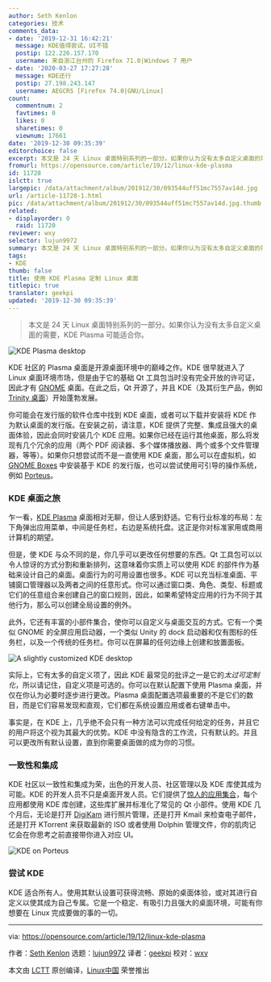 ```yaml
---
author: Seth Kenlon
categories: 技术
comments_data:
- date: '2019-12-31 16:42:21'
  message: KDE值得尝试，UI不错
  postip: 122.226.157.170
  username: 来自浙江台州的 Firefox 71.0|Windows 7 用户
- date: '2020-03-27 17:27:28'
  message: KDE还行
  postip: 27.198.243.147
  username: AEGCRS [Firefox 74.0|GNU/Linux]
count:
  commentnum: 2
  favtimes: 0
  likes: 0
  sharetimes: 0
  viewnum: 17661
date: '2019-12-30 09:35:39'
editorchoice: false
excerpt: 本文是 24 天 Linux 桌面特别系列的一部分。如果你认为没有太多自定义桌面的需要，KDE Plasma 可能适合你。
fromurl: https://opensource.com/article/19/12/linux-kde-plasma
id: 11728
islctt: true
largepic: /data/attachment/album/201912/30/093544uff51mc7557av14d.jpg
url: /article-11728-1.html
pic: /data/attachment/album/201912/30/093544uff51mc7557av14d.jpg.thumb.jpg
related:
- displayorder: 0
  raid: 11720
reviewer: wxy
selector: lujun9972
summary: 本文是 24 天 Linux 桌面特别系列的一部分。如果你认为没有太多自定义桌面的需要，KDE Plasma 可能适合你。
tags:
- KDE
thumb: false
title: 使用 KDE Plasma 定制 Linux 桌面
titlepic: true
translator: geekpi
updated: '2019-12-30 09:35:39'
---
```



> 
> 本文是 24 天 Linux 桌面特别系列的一部分。如果你认为没有太多自定义桌面的需要，KDE Plasma 可能适合你。
> 
> 
> 


![KDE Plasma desktop](/data/attachment/album/201912/30/093544uff51mc7557av14d.jpg "KDE Plasma desktop")


KDE 社区的 Plasma 桌面是开源桌面环境中的巅峰之作。KDE 很早就进入了 Linux 桌面环境市场，但是由于它的基础 Qt 工具包当时没有完全开放的许可证，因此才有 [GNOME](https://opensource.com/article/19/12/gnome-linux-desktop) 桌面。在此之后，Qt 开源了，并且 KDE（及其衍生产品，例如 [Trinity 桌面](https://opensource.com/article/19/12/linux-trinity-desktop-environment-tde)）开始蓬勃发展。


你可能会在发行版的软件仓库中找到 KDE 桌面，或者可以下载并安装将 KDE 作为默认桌面的发行版。在安装之前，请注意，KDE 提供了完整、集成且强大的桌面体验，因此会同时安装几个 KDE 应用。如果你已经在运行其他桌面，那么将发现有几个冗余的应用（两个 PDF 阅读器、多个媒体播放器、两个或多个文件管理器，等等）。如果你只想尝试而不是一直使用 KDE 桌面，那么可以在虚拟机，如 [GNOME Boxes](https://opensource.com/article/19/5/getting-started-gnome-boxes-virtualization) 中安装基于 KDE 的发行版，也可以尝试使用可引导的操作系统，例如 [Porteus](https://opensource.com/article/19/6/linux-distros-to-try)。


### KDE 桌面之旅


乍一看，[KDE Plasma](https://kde.org/plasma-desktop) 桌面相对无聊，但让人感到舒适。它有行业标准的布局：左下角弹出应用菜单，中间是任务栏，右边是系统托盘。这正是你对标准家用或商用计算机的期望。


但是，使 KDE 与众不同的是，你几乎可以更改任何想要的东西。Qt 工具包可以以令人惊讶的方式分割和重新排列，这意味着你实质上可以使用 KDE 的部件作为基础来设计自己的桌面。桌面行为的可用设置也很多。KDE 可以充当标准桌面、平铺窗口管理器以及两者之间的任意形式。你可以通过窗口类、角色、类型、标题或它们的任意组合来创建自己的窗口规则，因此，如果希望特定应用的行为不同于其他行为，那么可以创建全局设置的例外。


此外，它还有丰富的小部件集合，使你可以自定义与桌面交互的方式。它有一个类似 GNOME 的全屏应用启动器，一个类似 Unity 的 dock 启动器和仅有图标的任务栏，以及一个传统的任务栏。你可以在屏幕的任何边缘上创建和放置面板。


![A slightly customized KDE desktop](/data/attachment/album/201912/30/093547mcxoexxt2u5exc32.jpg "A slightly customized KDE desktop")


实际上，它有太多的自定义项了，因此 KDE 最常见的批评之一是它的*太过可定制化*，所以请记住，自定义项是可选的。你可以在默认配置下使用 Plasma 桌面，并仅在你认为必要时逐步进行更改。Plasma 桌面配置选项最重要的不是它们的数目，而是它们容易发现和直观，它们都在系统设置应用或者右键单击中。


事实是，在 KDE 上，几乎绝不会只有一种方法可以完成任何给定的任务，并且它的用户将这个视为其最大的优势。KDE 中没有隐含的工作流，只有默认的。并且可以更改所有默认设置，直到你需要桌面做的成为你的习惯。


### 一致性和集成


KDE 社区以一致性和集成为荣，出色的开发人员、社区管理以及 KDE 库使其成为可能。KDE 的开发人员不只是桌面开发人员。它们提供了[惊人的应用集合](https://kde.org/applications/)，每个应用都使用 KDE 库创建，这些库扩展并标准化了常见的 Qt 小部件。使用 KDE 几个月后，无论是打开 [DigiKam](https://opensource.com/life/16/5/how-use-digikam-photo-management) 进行照片管理，还是打开 Kmail 来检查电子邮件，还是打开 KTorrent 来获取最新的 ISO 或者使用 Dolphin 管理文件，你的肌肉记忆会在你思考之前直接带你进入对应 UI。


![KDE on Porteus](/data/attachment/album/201912/30/093549yeyp9rye4lx9zevu.jpg "KDE on Porteus")


### 尝试 KDE


KDE 适合所有人。使用其默认设置可获得流畅、原始的桌面体验，或对其进行自定义以使其成为自己专属。它是一个稳定、有吸引力且强大的桌面环境，可能有你想要在 Linux 完成要做的事的一切。




---


via: <https://opensource.com/article/19/12/linux-kde-plasma>


作者：[Seth Kenlon](https://opensource.com/users/seth) 选题：[lujun9972](https://github.com/lujun9972) 译者：[geekpi](https://github.com/geekpi) 校对：[wxy](https://github.com/wxy)


本文由 [LCTT](https://github.com/LCTT/TranslateProject) 原创编译，[Linux中国](https://linux.cn/) 荣誉推出